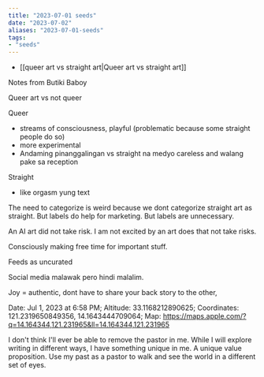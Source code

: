 ```yaml
---
title: "2023-07-01 seeds"
date: "2023-07-02"
aliases: "2023-07-01-seeds"
tags:
- "seeds"
---
```


- [[queer art vs straight art|Queer art vs straight art]]

Notes from Butiki Baboy

Queer art vs not queer

Queer
- streams of consciousness, playful (problematic because some straight people do so)
- more experimental
- Andaming pinanggalingan vs straight na medyo careless and walang pake sa reception

Straight
- like orgasm yung text

The need to categorize is weird because we dont categorize straight art as straight. But labels do help for marketing. But labels are unnecessary.

An AI art did not take risk. I am not excited by an art does that not take risks.

Consciously making free time for important stuff.

Feeds as uncurated

Social media malawak pero hindi malalim.

Joy = authentic, dont have to share your back story to the other, 

Date: Jul 1, 2023 at 6:58 PM; Altitude: 33.1168212890625; Coordinates: 121.2319650849356, 14.1643444709064; Map: https://maps.apple.com/?q=14.164344,121.231965&ll=14.164344,121.231965

I don't think I'll ever be able to remove the pastor in me. While I will explore writing in different ways, I have something unique in me. A unique value proposition. Use my past as a pastor to walk and see the world in a different set of eyes.